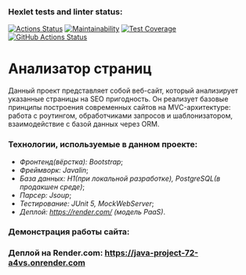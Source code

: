### Hexlet tests and linter status:
[![Actions Status](https://github.com/fedorovaea18/java-project-72/actions/workflows/hexlet-check.yml/badge.svg)](https://github.com/fedorovaea18/java-project-72/actions)
[![Maintainability](https://api.codeclimate.com/v1/badges/a2d797a293d3a5e3f80c/maintainability)](https://codeclimate.com/github/fedorovaea18/java-project-72/maintainability)
[![Test Coverage](https://api.codeclimate.com/v1/badges/a2d797a293d3a5e3f80c/test_coverage)](https://codeclimate.com/github/fedorovaea18/java-project-72/test_coverage)
[![GitHub Actions Status](https://github.com/fedorovaea18/java-project-72/actions/workflows/github-actions.yml/badge.svg)](https://github.com/fedorovaea18/java-project-72/actions)

# **Анализатор страниц**

Данный проект представляет собой веб-сайт, который анализирует указанные страницы на SEO пригодность. Он реализует базовые принципы построения современных сайтов на MVC-архитектуре: работа с роутингом, обработчиками запросов и шаблонизатором, взаимодействие с базой данных через ORM.

### **Технологии, используемые в данном проекте:**
- _Фронтенд(вёрстка): Bootstrap_;
- _Фреймворк: Javalin_;
- _База данных: H1(при локальной разработке), PostgreSQL(в продакшен среде)_;
- _Парсер: Jsoup_;
- _Тестирование: JUnit 5, MockWebServer_;
- _Деплой: https://render.com/ (модель PaaS)_.

### **Демонстрация работы сайта:** 
 
### **Деплой на Render.com:** https://java-project-72-a4vs.onrender.com
